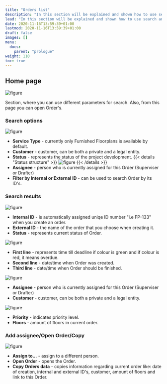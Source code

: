 ```yaml
---
title: "Orders list"
description: "In this section will be explained and shown how to use search and check its results."
lead: "In this section will be explained and shown how to use search and check its results."
date: 2020-11-16T13:59:39+01:00
lastmod: 2020-11-16T13:59:39+01:00
draft: false
images: []
menu:
  docs:
    parent: "prologue"
weight: 110
toc: true
---
```


## Home page

![figure](/OrdersPage.jpg "")

Section, where you can use different parameters for search. Also, from this page you can open Order's.

### Search options

![figure](/SearchFields.jpg "")

* **Service Type** - currently only Furnished Floorplans is available by default.
* **Customer** - customer, can be both a private and a legal entity.
* **Status** - represents the status of the project development. {{< details "Status structure" >}}
  ![figure](/Workflow.jpg "")
  {{< /details >}}
* **Assignee** - person who is currently assigned for this Order (Superviser or Drafter)
* **Filter by Internal or External ID** - can be used to search Order by its ID's.

### Search results

![figure](/Orderinternalexternal.jpg "")

* **Internal ID** - is automatically assigned uniqe ID number "i.e FP-133" when you create an order.
* **External ID** - the name of the order that you choose when creating it.
* **Status** - represents current status of Order.

![figure](/Dates.jpg "")

* **First line** - represents time till deadline if colour is green and if colour is red, it means overdue.
* **Second line** - date/time when Order was created.
* **Third line** - date/time when Order should be finished.

![figure](/Assignee_Customer.jpg "")

* **Assignee** - person who is currently assigned for this Order (Superviser or Drafter)
* **Customer** - customer, can be both a private and a legal entity.

![figure](/Priority.jpg "")
* **Priority** - indicates priority level.
* **Floors** - amount of floors in current order.

### Add assignee/Open Order/Copy

![figure](/Actions.jpg "")

* **Assign to...** - assign to a different person.
* **Open Order** - opens the Order.
* **Copy Orders data** - copies information regarding current order like: date of creation, internal and external ID's, customer, amount of floors and link to this Order.